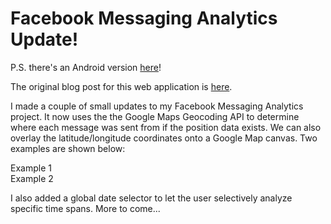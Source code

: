 # Facebook Messaging Analytics Update!

P.S. there's an Android version [here](/blog/facebook-messaging-analytics-android)!

The original blog post for this web application is [here](/blog/facebook-messaging-analytics).

I made a couple of small updates to my Facebook Messaging Analytics project.
It now uses the the Google Maps Geocoding API to determine where each message
was sent from if the position data exists. We can also overlay the
latitude/longitude coordinates onto a Google Map canvas. Two examples
are shown below:

<div class="photo" noresize cloudinary src="map1_nh3ytf.png">Example 1</div>

<!--more-->

<div class="photo" noresize cloudinary src="map2_isqjcf.png">Example 2</div>

I also added a global date selector to let the user selectively
analyze specific time spans. More to come...